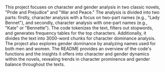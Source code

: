 This project focuses on character and gender analysis in two classic novels, "Pride and Prejudice" and "War and Peace." The analysis is divided into two parts: firstly, character analysis with a focus on two-part names (e.g., "Lady Bennet"), and secondly, character analysis with one-part names (e.g., "Kate" or "Bennette"). The code tokenizes the text, filters out stopwords, and generates frequency tables for the top characters. Additionally, it divides the text into 3000-word chunks for character dominance analysis. The project also explores gender dominance by analyzing names used for both men and women. The README provides an overview of the code's functions and the insights it offers into character and gender dynamics within the novels, revealing trends in character prominence and gender balance throughout the texts.
